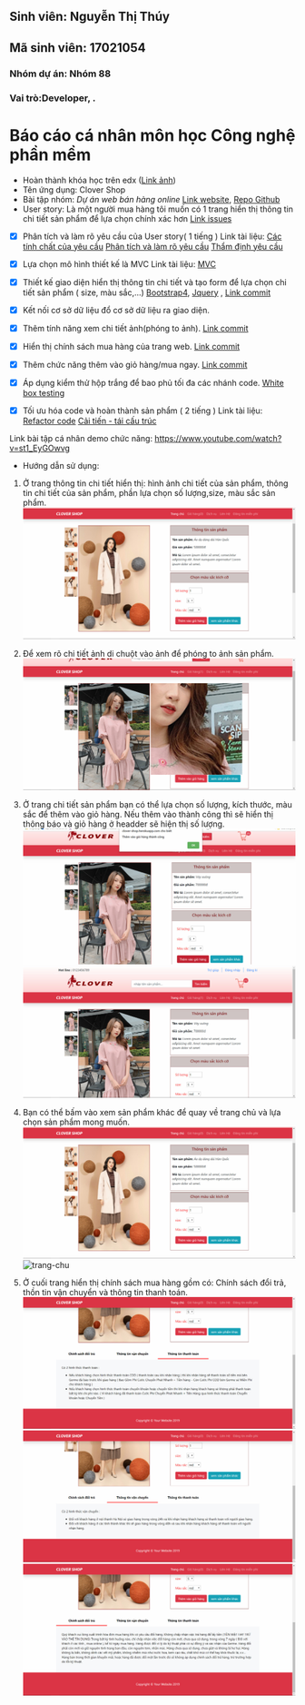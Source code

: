 ## Sinh viên: Nguyễn Thị Thúy
## Mã sinh viên: 17021054
### Nhóm dự án: Nhóm 88
### Vai trò:Developer, .

# Báo cáo cá nhân môn học Công nghệ phần mềm

* Hoàn thành khóa học trên edx ([Link ảnh](https://github.com/truonganhhoang/INT2208-8-2019/blob/master/NguyenThiThuy/SoftEng1x.jpg))
* Tên ứng dụng:  Clover Shop
* Bài tập nhóm: *Dự án web bán hàng online* [Link website](https://clover-shop.herokuapp.com), [Repo Github](https://github.com/17020932/2hand-market/tree/master/2hand-market)
* User story: Là một người mua hàng tôi muốn có 1 trang hiển thị thông tin chi tiết sản phẩm để lựa chọn chính xác hơn 
	[Link issues](https://github.com/truonganhhoang/INT2208-8-2019/issues/169)
- [x] Phân tích và làm rõ yêu cầu của User story( 1 tiếng )
  Link tài liệu:
                      [Các tính chất của yêu cầu](https://docs.google.com/document/d/1a4i_31R8WBUAnF91syr1FwBpKoAiTY6rEJt1xWjb74M/edit#heading=h.s0hihj78muyz)
                      [Phân tích và làm rõ yêu cầu](https://docs.google.com/document/d/1a4i_31R8WBUAnF91syr1FwBpKoAiTY6rEJt1xWjb74M/edit#heading=h.fvjpas4blmex)
                      [Thẩm định yêu cầu](https://docs.google.com/document/d/1a4i_31R8WBUAnF91syr1FwBpKoAiTY6rEJt1xWjb74M/edit#heading=h.a3b33sgbrokp)
- [x]  Lựa chọn mô hình thiết kế là MVC
  Link tài liệu: [MVC](https://docs.google.com/document/d/1a4i_31R8WBUAnF91syr1FwBpKoAiTY6rEJt1xWjb74M/edit#heading=h.kehlqoeo6d9r)
- [x] Thiết kế giao diện hiển thị thông tin chi tiết và tạo form để lựa chọn chi tiết sản phẩm ( size, màu sắc,...) [Bootstrap4](https://getbootstrap.com/docs/4.0/getting-started/introduction/), [Jquery](https://www.w3schools.com/jquery/) , [Link commit](https://github.com/thuynt99/2hand-market/commit/ebb0a35d711b3cbcc4fe78d4c0c7d549fa12748d)
- [x] Kết nối cơ sở dữ liệu đổ cơ sở dữ liệu ra giao diện.
- [x] Thêm tính năng xem chi tiết ảnh(phóng to ảnh). [Link commit](https://github.com/thuynt99/2hand-market/commit/1101083e953077bbaba44a29d85ca7e3caee9fa3)
- [x]  Hiển thị chính sách mua hàng của trang web. [Link commit](https://github.com/thuynt99/2hand-market/commit/5f624d054e29a6d1cad663dc07547e26d7c60a7e)
- [x] Thêm chức năng thêm vào giỏ hàng/mua ngay. [Link commit](https://github.com/thuynt99/2hand-market/commit/23be9d3fff74e4ab0c841229f71f1dcbfcbaa763)
- [x] Áp dụng kiểm thử hộp trắng để bao phủ tối đa các nhánh code. [White box testing](https://docs.google.com/document/d/1a4i_31R8WBUAnF91syr1FwBpKoAiTY6rEJt1xWjb74M/edit#heading=h.ryzy80x4sqk1)

- [x]  Tối ưu hóa code và hoàn thành sản phẩm ( 2 tiếng )
  Link tài liệu: [Refactor code](https://docs.google.com/document/d/1a4i_31R8WBUAnF91syr1FwBpKoAiTY6rEJt1xWjb74M/edit#heading=h.x5jzfha6cshw) 
                      [Cải tiến - tái cấu trúc](https://docs.google.com/document/d/1a4i_31R8WBUAnF91syr1FwBpKoAiTY6rEJt1xWjb74M/edit#heading=h.bxti8dsihgwm)

Link bài tập cá nhân demo chức năng: https://www.youtube.com/watch?v=st1_EyGOwvg

* Hướng dẫn sử dụng:

1. Ở trang thông tin chi tiết hiển thị: hình ảnh chi tiết của sản phẩm, thông tin chi tiết của sản phẩm, phần lựa chọn số lượng,size, màu sắc sản phẩm.
![giao-dien](https://github.com/17020932/INT2208-8-2019/blob/master/nhom-88/imagines/thong-tin-san-pham.jpg)

2. Để xem rõ chi tiết ảnh di chuột vào ảnh để phóng to ảnh sản phẩm.
![zoom-images](https://github.com/17020932/INT2208-8-2019/blob/master/nhom-88/imagines/zoom.jpg)

3. Ở trang chi tiết sản phẩm bạn có thể lựa chọn số lượng, kích thước, màu sắc để thêm vào giỏ hàng. Nếu thêm vào thành công thì sẽ hiển thị thông báo và giỏ hàng ở headder sẽ hiện thị số lượng.
![them-vao-gio-hang](https://github.com/17020932/INT2208-8-2019/blob/master/nhom-88/imagines/them-vao-gio-hang.jpg)
![them-vao-gio-hang](https://github.com/17020932/INT2208-8-2019/blob/master/nhom-88/imagines/them-vao-gio-hang-thanh-cong.jpg)

4. Bạn có thể bấm vào xem sản phẩm khác để quay về trang chủ và lựa chọn sản phẩm mong muốn.
![giao-dien](https://github.com/17020932/INT2208-8-2019/blob/master/nhom-88/imagines/thong-tin-san-pham.jpg)
![trang-chu](https://github.com/17020932/INT2208-8-2019/blob/master/nhom-88/imagines/trang%20ch%E1%BB%A7.png)

5. Ở cuối trang hiển thị chính sách mua hàng gồm có: Chính sách đổi trả, thồn tin vận chuyển và thông tin thanh toán.
![thong-tin-thanh-toan](https://github.com/17020932/INT2208-8-2019/blob/master/nhom-88/imagines/thong-tin-thanh-toan.jpg)
![thong-tin-van-chuyen](https://github.com/17020932/INT2208-8-2019/blob/master/nhom-88/imagines/thong-tin-van-chuyen.jpg)
![Chinh-sach-doi-tra](https://github.com/17020932/INT2208-8-2019/blob/master/nhom-88/imagines/Chinh-sach-doi-tra.jpg)
